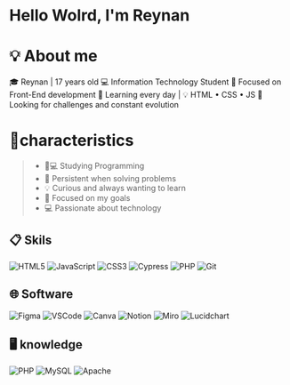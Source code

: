 # Hello Wolrd, I'm Reynan

# 💡 About me
🎓 Reynan | 17 years old
💻 Information Technology Student
🎯 Focused on Front-End development
🧠 Learning every day | 💡 HTML • CSS • JS
🚀 Looking for challenges and constant evolution

# 💬characteristics
>- 📕💻 Studying Programming
>- 🔧 Persistent when solving problems
>- 💡 Curious and always wanting to learn
>- 🎯 Focused on my goals
>- 💻 Passionate about technology

## 📋 Skils
![HTML5](https://img.shields.io/badge/html5-%23E34F26.svg?style=for-the-badge&logo=html5&logoColor=white)
![JavaScript](https://img.shields.io/badge/javascript-%23323330.svg?style=for-the-badge&logo=javascript&logoColor=%23F7DF1E) 
![CSS3](https://img.shields.io/badge/css3-%231572B6.svg?style=for-the-badge&logo=css3&logoColor=white)
![Cypress](https://img.shields.io/badge/Cypress-FFFFFF?style=for-the-badge&logo=cypress&logoColor=58D68D&color=FFFFFF)
![PHP](https://img.shields.io/badge/php-%23777BB4.svg?style=for-the-badge&logo=php&logoColor=white)
![Git](https://img.shields.io/badge/git-%23F05033.svg?style=for-the-badge&logo=git&logoColor=white)

## 🌐 Software
![Figma](https://img.shields.io/badge/Figma-FFFFFF?style=for-the-badge&logo=figma&logoColor=purple)
![VSCode](https://img.shields.io/badge/VSCode-007ACC?style=for-the-badge&logo=visualstudiocode&logoColor=white)
![Canva](https://img.shields.io/badge/Canva-00C4CC?style=for-the-badge&logo=canva&logoColor=white)
![Notion](https://img.shields.io/badge/Notion-000000?style=for-the-badge&logo=notion&logoColor=white)
![Miro](https://img.shields.io/badge/Miro-FFDD00?style=for-the-badge&logo=miro&logoColor=000000)
![Lucidchart](https://img.shields.io/badge/Lucidchart-FF6600?style=for-the-badge&logo=lucidchart&logoColor=FFFFFF)

## 🖥️ knowledge
![PHP](https://img.shields.io/badge/php-%23777BB4.svg?style=for-the-badge&logo=php&logoColor=white)
![MySQL](https://img.shields.io/badge/mysql-4479A1.svg?style=for-the-badge&logo=mysql&logoColor=white)
![Apache](https://img.shields.io/badge/apache-%23D42029.svg?style=for-the-badge&logo=apache&logoColor=white)
